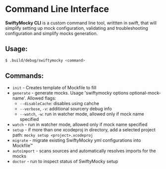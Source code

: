 # Command Line Interface

**SwiftyMocky CLI** is a custom command line tool, writtten in swift, that will simplify setting up mock configuration, validating and troubleshooting configuration and simplify mocks generation.

## Usage:

```bash
$ .build/debug/swiftymocky <command>
```

## Commands:

+ `init` - Creates template of Mockfile to fill
+ `generate` - generate mocks. Usage 'swiftymocky options optional-mock-name'. Allowed flags:
    + `--disableCache`: disables using cahche
    + `--verbose`, `-v`: additional sourcery debug info
    + `--watch`, `-w`: run in watcher mode, allowed only if mock name specified
+ `watch` - run in watcher mode, allowed only if mock name specified
+ `setup` - if more than one xcodeproj in directory, add a selected project path:  `mocky setup <project>.xcodeproj`
+ `migrate` - migrate existing SwiftyMocky yml configurations into Mockfile™
+ `autoimport` - scans sources and automatically resolves imports for the mocks
+ `doctor` - run to inspect status of SwiftyMocky setup
